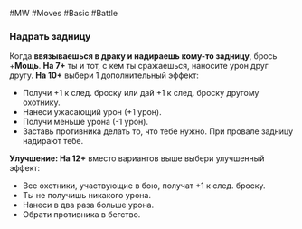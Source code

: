 #MW #Moves #Basic #Battle 

### Надрать задницу

Когда **ввязываешься в драку и надираешь кому-то задницу**, брось +**Мощь**. 
**На 7+** ты и тот, с кем ты сражаешься, наносите урон друг другу. 
**На 10+** выбери 1 дополнительный эффект: 
- Получи +1 к след. броску или дай +1 к след. броску другому охотнику. 
- Нанеси ужасающий урон (+1 урон). 
- Получи меньше урона (-1 урон). 
- Заставь противника делать то, что тебе нужно. 
При провале задницу надирают тебе. 

**Улучшение: На 12+** вместо вариантов выше выбери улучшенный эффект: 
- Все охотники, участвующие в бою, получат +1 к след. броску. 
- Ты не получишь никакого урона. 
- Нанеси в два раза больше урона. 
- Обрати противника в бегство.